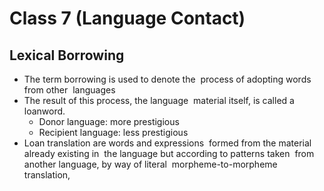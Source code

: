 # Class 7 (Language Contact)
## Lexical Borrowing
- The term borrowing is used to denote the  process of adopting words from other  languages
- The result of this process, the language  material itself, is called a loanword.
	- Donor language: more prestigious
	- Recipient language: less prestigious
- Loan translation are words and expressions  formed from the material already existing in  the language but according to patterns taken  from another language, by way of literal  morpheme-to-morpheme translation,